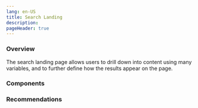 ```yaml
---
lang: en-US
title: Search Landing
description:
pageHeader: true
---
```


### Overview
The search landing page allows users to drill down into content using many variables, and to further define how the results appear on the page.

### Components
<PreviewImage :image="$withBase('/images/search-landing.png')" :contents="[{ x: 0, y: 0, title: 'Header', text: 'Search landing header' }, { x: 0, y: 3, title: 'Section banner', text: 'Search landing Section banner' }, { title: 'Heading ', text: 'Search landing Heading '}, { title: 'Tag', text: 'Search landing tag' }, { x: 10, y: 14, title: 'Search ', text: 'Search landing Search ' }, { x: 0, y: 20, title: 'Filter group', text: 'Search landing Filter group' }, { x: 25, y: 21, title: 'Sort container (dropdown) ', text: 'Search landing Sort container (dropdown) '}, { x: 90, y: 21, title: 'Pagination (top)', text: 'Search landing pagination (top)'}, { x: 25, y: 42, title: 'Search landing card  ', text: 'Search landing Search landing card'}, { x: 25, y: 79, title: 'Pagination (bottom)', text: 'Search landing Pagination (bottom)' }, { x: 0, y: 90, title: 'Global footer', text: 'Search landing Global footer' }]">
<template #code>
<CodeGroup>
  <CodeGroupItem title="HTML">

```html
```

  </CodeGroupItem>
</CodeGroup>
</template>
</PreviewImage>

### Recommendations

